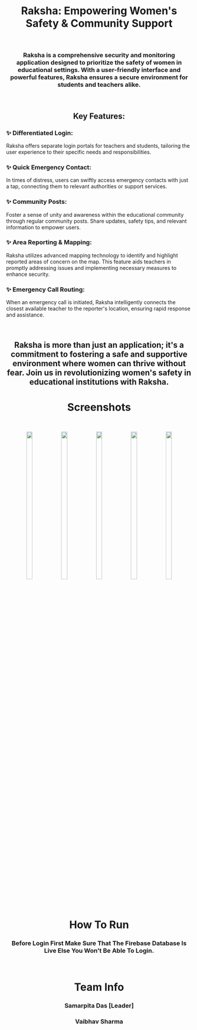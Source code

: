<h1 align="center">Raksha: Empowering Women's Safety & Community Support</h1>

<br> 

<h3 align="center">
Raksha is a comprehensive security and monitoring application designed to prioritize the safety of women in educational settings. With a user-friendly interface and powerful features, Raksha ensures a secure environment for students and teachers alike.
</h3>

<br>

<h2 align="center">Key Features:</h2>

<h3>✨ Differentiated Login: </h3> 
<p>Raksha offers separate login portals for teachers and students, tailoring the user experience to their specific needs and responsibilities. </p>

<h3>✨ Quick Emergency Contact: </h3> 
<p>In times of distress, users can swiftly access emergency contacts with just a tap, connecting them to relevant authorities or support services.</p>

<h3>✨ Community Posts: </h3>
<p>Foster a sense of unity and awareness within the educational community through regular community posts. Share updates, safety tips, and relevant information to empower users.</p>

<h3>✨ Area Reporting & Mapping: </h3>
<p>Raksha utilizes advanced mapping technology to identify and highlight reported areas of concern on the map. This feature aids teachers in promptly addressing issues and implementing necessary measures to enhance security.</p>

<h3>✨ Emergency Call Routing: </h3>
<p>When an emergency call is initiated, Raksha intelligently connects the closest available teacher to the reporter's location, ensuring rapid response and assistance.</p>

<br>

<h2 align="center">
Raksha is more than just an application; it's a commitment to fostering a safe and supportive environment where women can thrive without fear. Join us in revolutionizing women's safety in educational institutions with Raksha.
</h2>

<h1 align="center">Screenshots</h1>

<br>


  <p float="left" align="center">
    <img src="https://github.com/Vaibhav0120/Raksha/assets/150184948/044a22d1-7f46-4cab-8dbe-5dc3a6419a87" width="18%" height="32%"/>
    <img src="https://github.com/Vaibhav0120/Raksha/assets/150184948/f203d7f2-f700-4b96-a754-d0c18aacc72f" width="18%" height="32%"/> 
    <img src="https://github.com/Vaibhav0120/Raksha/assets/150184948/5e687dbe-c1c8-4da9-bd7c-2d56963abbf4" width="18%" height="32%"/>
    <img src="https://github.com/Vaibhav0120/Raksha/assets/150184948/e3f06d32-1df3-4e8d-878c-7846fc204a9d" width="18%" height="32%"/>
    <img src="https://github.com/Vaibhav0120/Raksha/assets/150184948/7f493558-340a-4d04-9399-f7699f1b19d1" width="18%" height="32%"/>
  </p>


<br>

<h1 align="center" >How To Run</h1>
 
<h3 align="center">
  Before Login First Make Sure That The Firebase Database Is Live Else You Won't Be Able To Login.
  <!-- https://console.firebase.google.com/u/2/project/raksha-aa61c/overview?pli=1  -->
  <!-- https://console.firebase.google.com/u/2/project/raksha-aa61c/overview  -->
</h3>

 <br>

<h1 align="center" >Team Info</h1>
<h3 align="center">Samarpita Das [Leader]</h3>
<h3 align="center">Vaibhav Sharma</h3>
